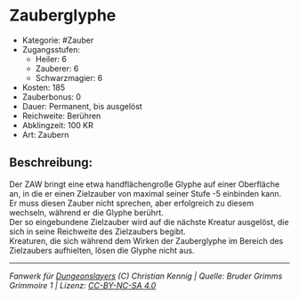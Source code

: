 # Zauberglyphe  
- Kategorie: #Zauber  
- Zugangsstufen:  
  - Heiler: 6  
  - Zauberer: 6  
  - Schwarzmagier: 6  
- Kosten: 185  
- Zauberbonus: 0  
- Dauer: Permanent, bis ausgelöst  
- Reichweite: Berühren  
- Abklingzeit: 100 KR  
- Art: Zaubern     

## Beschreibung:
Der ZAW bringt eine etwa handflächengroße Glyphe auf einer Oberfläche an, in die er einen Zielzauber von maximal seiner Stufe -5 einbinden kann. Er muss diesen Zauber nicht sprechen, aber erfolgreich zu diesem wechseln, während er die Glyphe berührt.<br>Der so eingebundene Zielzauber wird auf die nächste Kreatur ausgelöst, die sich in seine Reichweite des Zielzaubers begibt.<br>Kreaturen, die sich während dem Wirken der Zauberglyphe im Bereich des Zielzaubers aufhielten, lösen die Glyphe nicht aus.


___
*Fanwerk für [Dungeonslayers](https://www.dungeonslayers.net/) (C) Christian Kennig | Quelle: Bruder Grimms Grimmoire 1 | Lizenz: [CC-BY-NC-SA 4.0](https://creativecommons.org/licenses/by-nc-sa/4.0/deed.de)*